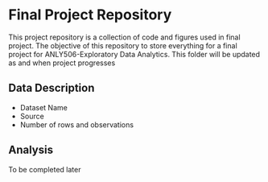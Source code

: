 # Final Project Repository

This project repository is a collection of code and figures used in final project. The objective of this repository to store everything for a final project for ANLY506-Exploratory Data Analytics.
This folder will be updated as and when project progresses

## Data Description

* Dataset Name
* Source
* Number of rows and observations

## Analysis

To be completed later

